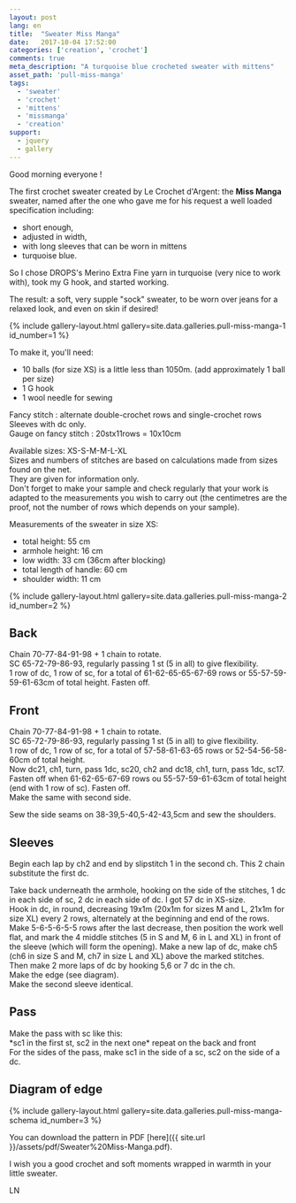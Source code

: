 ```yaml
---
layout: post
lang: en
title:  "Sweater Miss Manga"
date:   2017-10-04 17:52:00
categories: ['creation', 'crochet']
comments: true
meta_description: "A turquoise blue crocheted sweater with mittens"
asset_path: 'pull-miss-manga'
tags:
  - 'sweater'
  - 'crochet'
  - 'mittens'
  - 'missmanga'
  - 'creation'
support:
  - jquery
  - gallery
---
```


Good morning everyone !

The first crochet sweater created by Le Crochet d'Argent: the **Miss Manga** sweater, named after the one who gave me for his request a well loaded specification including:
* short enough, 
* adjusted in width, 
* with long sleeves that can be worn in mittens
* turquoise blue.

So I chose DROPS's Merino Extra Fine yarn in turquoise (very nice to work with), took my G hook, and started working.

The result: a soft, very supple "sock" sweater, to be worn over jeans for a relaxed look, and even on skin if desired!

{% include gallery-layout.html gallery=site.data.galleries.pull-miss-manga-1 id_number=1 %}

To make it, you'll need:

* 10 balls (for size XS) is a little less than 1050m.  (add approximately 1 ball per size)
* 1 G hook
* 1 wool needle for sewing

Fancy stitch : alternate double-crochet rows and single-crochet rows  
Sleeves with dc only.  
Gauge on fancy stitch : 20stx11rows = 10x10cm

Available sizes: XS-S-M-M-L-XL  
Sizes and numbers of stitches are based on calculations made from sizes found on the net.  
They are given for information only.  
Don't forget to make your sample and check regularly that your work is adapted to the measurements you wish to carry out (the centimetres are the proof, not the number of rows which depends on your sample).


Measurements of the sweater in size XS:
* total height: 55 cm
* armhole height: 16 cm
* low width: 33 cm (36cm after blocking)
* total length of handle: 60 cm
* shoulder width: 11 cm

{% include gallery-layout.html gallery=site.data.galleries.pull-miss-manga-2 id_number=2 %}

## Back

Chain 70-77-84-91-98 + 1 chain to rotate.  
SC 65-72-79-86-93, regularly passing 1 st (5 in all) to give flexibility.  
1 row of dc, 1 row of sc, for a total of 61-62-65-65-67-69 rows or 55-57-59-59-61-63cm of total height. Fasten off.

## Front

Chain 70-77-84-91-98 + 1 chain to rotate.  
SC 65-72-79-86-93, regularly passing 1 st (5 in all) to give flexibility.  
1 row of dc, 1 row of sc, for a total of 57-58-61-63-65 rows or 52-54-56-58-60cm of  total height.  
Now dc21, ch1, turn, pass 1dc, sc20, ch2 and dc18, ch1, turn, pass 1dc, sc17.  
Fasten off when 61-62-65-67-69 rows ou 55-57-59-61-63cm of total height (end with 1 row of sc). Fasten off.  
Make the same with second side.

Sew the side seams on 38-39,5-40,5-42-43,5cm and sew the shoulders.

## Sleeves

Begin each lap by ch2 and end by slipstitch 1 in the second ch. This 2 chain substitute the first dc.

Take back underneath the armhole, hooking on the side of the stitches, 1 dc in each side of sc, 2 dc in each side of dc. I got 57 dc in XS-size.  
Hook in dc, in round, decreasing 19x1m (20x1m for sizes M and L, 21x1m for size XL) every 2 rows, alternately at the beginning and end of the rows.  
Make 5-6-5-6-5-5 rows after the last decrease, then position the work well flat, and mark the 4 middle stitches (5 in S and M, 6 in L and XL) in front of the sleeve (which will form the opening). Make a new lap of dc, make ch5 (ch6 in size S and M, ch7 in size L and XL) above the marked stitches.  
Then make 2 more laps of dc by hooking 5,6 or 7 dc in the ch.  
Make the edge (see diagram).  
Make the second sleeve identical.  

## Pass

Make the pass with sc like this:  
\*sc1 in the first st, sc2 in the next one\* repeat on the back and front  
For the sides of the pass, make sc1 in the side of a sc, sc2 on the side of a dc.

## Diagram of edge

{% include gallery-layout.html gallery=site.data.galleries.pull-miss-manga-schema id_number=3 %}

You can download the pattern in PDF [here]({{ site.url }}/assets/pdf/Sweater%20Miss-Manga.pdf).

I wish you a good crochet and soft moments wrapped in warmth in your little sweater.

LN
